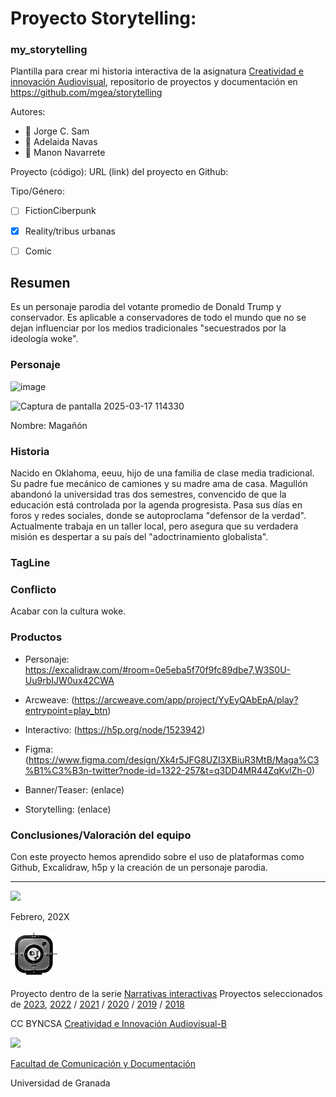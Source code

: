 
# Proyecto Storytelling: 
### my_storytelling
Plantilla para crear mi historia interactiva de la asignatura [Creatividad e innovación Audiovisual](https://www.ugr.es/estudiantes/grados/grado-comunicacion-audiovisual/creacion-difusion-nuevos-contenidos-audiovis), repositorio de proyectos y documentación en https://github.com/mgea/storytelling


Autores:  
<!---
Incluir lista de personas del grupo 
Se puede añadir enlace a página personal de github o lo que se quiera...(optativo)
-->

- :man: Jorge C. Sam
- :woman: Adelaida Navas
- :woman: Manon Navarrete 


Proyecto (código): 
URL (link) del proyecto en Github: 


Tipo/Género:  
- [ ] FictionCiberpunk  
- [x] Reality/tribus urbanas  
- [ ] Comic



## Resumen
Es un personaje parodia del votante promedio de Donald Trump y conservador. Es aplicable a conservadores de todo el mundo que no se dejan influenciar por los medios tradicionales "secuestrados por la ideología woke".


### Personaje

![image](https://github.com/user-attachments/assets/90ef7525-6d3e-423c-a0d2-b9123c05b1eb)



![Captura de pantalla 2025-03-17 114330](https://github.com/user-attachments/assets/d262fef7-7aa7-4ee8-a726-4f862a3d0220)


Nombre: Magañón


### Historia

Nacido en Oklahoma, eeuu, hijo de una familia de clase media tradicional. Su padre fue mecánico de camiones y su madre ama de casa. Magullón abandonó la universidad tras dos semestres, convencido de que la educación está controlada por la agenda progresista. Pasa sus días en foros y redes sociales, donde se autoproclama "defensor de la verdad". Actualmente trabaja en un taller local, pero asegura que su verdadera misión es despertar a su país del "adoctrinamiento globalista".


### TagLine


### Conflicto 
Acabar con la cultura woke.

### Productos

- Personaje: https://excalidraw.com/#room=0e5eba5f70f9fc89dbe7,W3S0U-Uu9rbIJW0ux42CWA
- Arcweave: (https://arcweave.com/app/project/YyEyQAbEpA/play?entrypoint=play_btn)
- Interactivo: (https://h5p.org/node/1523942)
- Figma: (https://www.figma.com/design/Xk4r5JFG8UZI3XBiuR3MtB/Maga%C3%B1%C3%B3n-twitter?node-id=1322-257&t=q3DD4MR44ZqKvlZh-0)


- Banner/Teaser:  (enlace) 


- Storytelling: (enlace) 




### Conclusiones/Valoración del equipo

Con este proyecto hemos aprendido sobre el uso de plataformas como Github, Excalidraw, h5p y la creación de un personaje parodia.




------
![](https://upload.wikimedia.org/wikipedia/commons/thumb/6/62/CC-BY-SA-Andere_Wikis_%28v%29.svg/200px-CC-BY-SA-Andere_Wikis_%28v%29.svg.png)

<!---
Lista completa de emojis de markDown - https://gist.github.com/rxaviers/7360908) 
-->

Febrero, 202X

![](https://github.com/mgea/CRIAv/blob/main/logo_criav75.png)

Proyecto dentro de la serie [Narrativas interactivas](https://github.com/mgea/storytelling/blob/master/What_is_a_digital_storytelling.md) 
Proyectos seleccionados de [2023](https://github.com/mgea/storytelling/tree/master/2023), [2022](https://github.com/mgea/storytelling/blob/master/2022/readme.md) / [2021](https://github.com/mgea/storytelling/blob/master/2021/readme.md) / [2020](https://github.com/mgea/storytelling/blob/master/2020/readme.md)  / 
[2019](https://github.com/mgea/storytelling/blob/master/2019/readme.md) / [2018](https://github.com/mgea/storytelling/blob/master/2018/readme.md) 

CC BYNCSA [Creatividad e Innovación Audiovisual-B](https://github.com/mgea/criav/)

<img src="https://mirrors.creativecommons.org/presskit/buttons/88x31/png/by-nc-sa.png"  width="75" > 

[Facultad de Comunicación y Documentación](http://fcd.ugr.es)

Universidad de Granada
